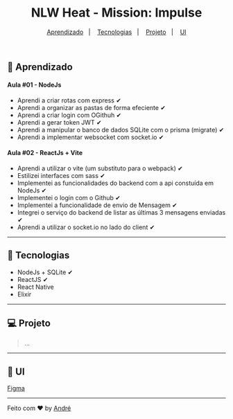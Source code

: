 <h1 align="center" >NLW Heat - Mission: Impulse</h1>

<p align="center">
    <a href="#-aprendizado">Aprendizado</a>&nbsp;&nbsp;&nbsp;|&nbsp;&nbsp;&nbsp;
    <a href="#-tecnologias">Tecnologias</a>&nbsp;&nbsp;&nbsp;|&nbsp;&nbsp;&nbsp;
    <a href="#-projeto">Projeto</a>&nbsp;&nbsp;&nbsp;|&nbsp;&nbsp;&nbsp;
    <a href="#-ui">UI</a>
</p>

<br />

## 📃 Aprendizado
#### Aula #01 - NodeJs
- Aprendi a criar rotas com express ✔
- Aprendi a organizar as pastas de forma efeciente ✔
- Aprendi a criar login com OGithuh ✔
- Aprendi a gerar token JWT ✔
- Aprendi a manipular o banco de dados SQLite com o prisma (migrate) ✔
- Aprendi a implementar websocket com socket.io ✔

#### Aula #02 - ReactJs + Vite
- Aprendi a utilizar o vite (um substituto para o webpack) ✔
- Estilizei interfaces com sass ✔
- Implementei as funcionalidades do backend com a api constuída em NodeJs ✔
- Implementei o login com o Github ✔
- Implementei a funcionalidade de envio de Mensagem ✔
- Integrei o serviço do backend de listar as últimas 3 mensagens enviadas ✔
- Aprendi a utilizar o socket.io no lado do client ✔

<hr />

## 🚀 Tecnologias
- NodeJs + SQLite ✔
- ReactJS ✔
- React Native 
- Elixir

<hr />

## 💻 Projeto
> ...

<hr />

## 🔖 UI
<a href="https://www.figma.com/file/C0cj4ayH8dVmtRvFvciHOF/%5BNLW-Heat---Mission%3A-Impulse%5D-DoWhile2021-(Community)?node-id=0%3A1">Figma</a>

<hr />

Feito com ♥ by <a href="https://github.com/vianaandre">André</a>
